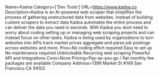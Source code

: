 Name=Kadoa
Category=['Dev Tools']
URL=https://www.kadoa.co
Description=Kadoa is an AI-powered web scraper that simplifies the process of gathering unstructured data from websites. Instead of building custom scrapers to extract data Kadoa automates the entire process and can deliver the data you need in seconds. With Kadoa you dont need to worry about coding setting up or managing web scraping projects and can instead focus on other tasks. Kadoa is being used by organizations to turn websites into APIs track market prices aggregate and parse job postings across websites and more.
Pros=No coding effort required Easy to set up No maintenance required Unblockable Recurring web scraping Powerful API and Integrations
Cons=None
Pricing=Pay-as-you-go / flat monthly fee packages are available
Company Address=1399 Market St #149 San Francisco CA 94102
